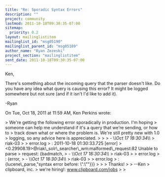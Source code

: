 ```yaml
---
title: "Re: Sporadic Syntax Errors"
description: ""
project: community
lastmod: 2011-10-18T09:30:35-07:00
sitemap:
  priority: 0.2
layout: mailinglistitem
mailinglist_id: "msg05190"
mailinglist_parent_id: "msg05189"
author_name: "Ryan Zezeski"
project_section: "mailinglistitem"
sent_date: 2011-10-18T09:30:35-07:00
---
```



Ken,

There's something about the incoming query that the parser doesn't like. Do
you have any idea what query is causing this error? It might be logged
somewhere but not sure (and if it isn't I'd like to add it).

-Ryan

On Tue, Oct 18, 2011 at 11:59 AM, Ken Perkins  wrote:

&gt; We're getting the following error sporadically in production. I'm hoping
&gt; someone can help me understand if it's a query that we're sending, or how to
&gt; track down what or where the problem is. We're still pretty new with 1.0
&gt; logging, so any advice here is appreciated.
&gt;
&gt;
&gt; - \\*\\*Oct 17 18:30:34\\*\\* 
&gt; riak-03
&gt; 
&gt; error.log
&gt; : 2011-10-18 01:30:33.725 [error]
&gt; &lt;0.29908.19&gt;@riak\\_solr\\_searcher\\_wm:malformed\\_request:82 Unable to parse
&gt; request: {badmatch,
&gt; - \\*\\*Oct 17 18:30:34\\*\\* 
&gt; riak-03
&gt; 
&gt; error.log
&gt; : {error,
&gt; - \\*\\*Oct 17 18:30:34\\*\\* 
&gt; riak-03
&gt; 
&gt; error.log
&gt; : {lucene\\_parse,"syntax error before: \\":\\""}}}
&gt;
&gt;
&gt; Thanks!
&gt;
&gt; --Ken
&gt; clipboard, inc.
&gt; we're hiring!: www.clipboard.com/jobs
&gt;
&gt;

